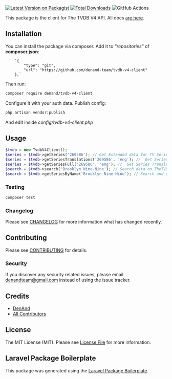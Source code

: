 [![Latest Version on Packagist](https://img.shields.io/packagist/v/denand/tvdb-v4-client.svg?style=flat-square)](https://packagist.org/packages/denand/tvdb-v4-client)
[![Total Downloads](https://img.shields.io/packagist/dt/denand/tvdb-v4-client.svg?style=flat-square)](https://packagist.org/packages/denand/tvdb-v4-client)
![GitHub Actions](https://github.com/denand/tvdb-v4-client/actions/workflows/main.yml/badge.svg)

This package is the client for The TVDB V4 API. All docs [are here](https://thetvdb.github.io/v4-api/).

## Installation

You can install the package via composer. Add it to _"repositories"_ of **composer.json**:

        `{
            "type": "git",
            "url": "https://github.com/denand-team/tvdb-v4-client"
        },`

Then run:

```bash
composer require denand/tvdb-v4-client
```

Configure it with your auth data. Publish config:
```bash
php artisan vendor:publish
```

And edit inside _config/tvdb-v4-client.php_


## Usage

```php
$tvdb = new TvdbV4Client();
$series = $tvdb->getSeries('269586'); // Get Extended data for TV Series
$series = $tvdb->getSeriesTranslations('269586', 'eng'); //  Get Series Translations records.
$series = $tvdb->getSeriesFull('269586', 'eng'); //  Get Series Translations and extended at once.
$search = $tvdb->search('Brooklyn Nine-Nine'); // Search data on TheTVDB
$search = $tvdb->getSeriesByName('Brooklyn Nine-Nine'); // Search and get Extended Data from TheTVDB
```



### Testing

```bash
composer test
```

### Changelog

Please see [CHANGELOG](CHANGELOG.md) for more information what has changed recently.

## Contributing

Please see [CONTRIBUTING](CONTRIBUTING.md) for details.

### Security

If you discover any security related issues, please email denandteam@gmail.com instead of using the issue tracker.

## Credits

-   [DenAnd](https://github.com/denand)
-   [All Contributors](../../contributors)

## License

The MIT License (MIT). Please see [License File](LICENSE.md) for more information.

## Laravel Package Boilerplate

This package was generated using the [Laravel Package Boilerplate](https://laravelpackageboilerplate.com).
